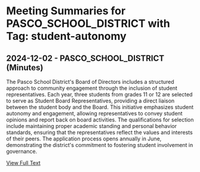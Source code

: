 # Meeting Summaries for PASCO_SCHOOL_DISTRICT with Tag: student-autonomy

## 2024-12-02 - PASCO_SCHOOL_DISTRICT (Minutes)

The Pasco School District's Board of Directors includes a structured approach to community engagement through the inclusion of student representatives. Each year, three students from grades 11 or 12 are selected to serve as Student Board Representatives, providing a direct liaison between the student body and the Board. This initiative emphasizes student autonomy and engagement, allowing representatives to convey student opinions and report back on board activities. The qualifications for selection include maintaining proper academic standing and personal behavior standards, ensuring that the representatives reflect the values and interests of their peers. The application process opens annually in June, demonstrating the district's commitment to fostering student involvement in governance.

[View Full Text](https://raw.githubusercontent.com/VoronoiPerspectives/WashingtonStateSchoolBoardExplorer/refs/heads/main/data/countries/usa/states/wa/counties/franklin/school_boards/pasco_school_district/2024/processed/2024-12-02-minutes.txt)

